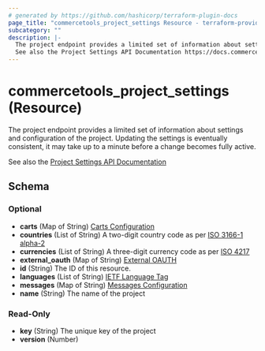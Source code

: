 ```yaml
---
# generated by https://github.com/hashicorp/terraform-plugin-docs
page_title: "commercetools_project_settings Resource - terraform-provider-commercetools"
subcategory: ""
description: |-
  The project endpoint provides a limited set of information about settings and configuration of the project. Updating the settings is eventually consistent, it may take up to a minute before a change becomes fully active.
  See also the Project Settings API Documentation https://docs.commercetools.com/api/projects/project
---
```


# commercetools_project_settings (Resource)

The project endpoint provides a limited set of information about settings and configuration of the project. Updating the settings is eventually consistent, it may take up to a minute before a change becomes fully active.

See also the [Project Settings API Documentation](https://docs.commercetools.com/api/projects/project)



<!-- schema generated by tfplugindocs -->
## Schema

### Optional

- **carts** (Map of String) [Carts Configuration](https://docs.commercetools.com/api/projects/project#carts-configuration)
- **countries** (List of String) A two-digit country code as per [ISO 3166-1 alpha-2](https://en.wikipedia.org/wiki/ISO_3166-1_alpha-2)
- **currencies** (List of String) A three-digit currency code as per [ISO 4217](https://en.wikipedia.org/wiki/ISO_4217)
- **external_oauth** (Map of String) [External OAUTH](https://docs.commercetools.com/api/projects/project#externaloauth)
- **id** (String) The ID of this resource.
- **languages** (List of String) [IETF Language Tag](https://en.wikipedia.org/wiki/IETF_language_tag)
- **messages** (Map of String) [Messages Configuration](https://docs.commercetools.com/api/projects/project#messages-configuration)
- **name** (String) The name of the project

### Read-Only

- **key** (String) The unique key of the project
- **version** (Number)



